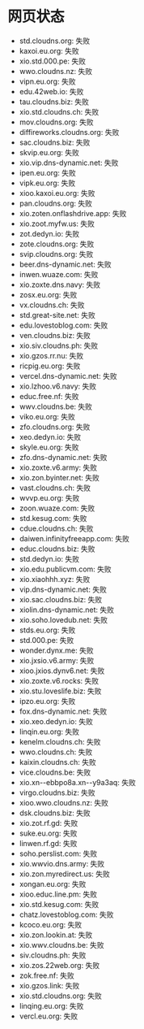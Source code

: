 # 网页状态
- std.cloudns.org: 失败
- kaxoi.eu.org: 失败
- xio.std.000.pe: 失败
- wwo.cloudns.nz: 失败
- vipn.eu.org: 失败
- edu.42web.io: 失败
- tau.cloudns.biz: 失败
- xio.std.cloudns.ch: 失败
- mov.cloudns.org: 失败
- diffireworks.cloudns.org: 失败
- sac.cloudns.biz: 失败
- skvip.eu.org: 失败
- xio.vip.dns-dynamic.net: 失败
- ipen.eu.org: 失败
- vipk.eu.org: 失败
- xioo.kaxoi.eu.org: 失败
- pan.cloudns.org: 失败
- xio.zoten.onflashdrive.app: 失败
- xio.zoot.myfw.us: 失败
- zot.dedyn.io: 失败
- zote.cloudns.org: 失败
- svip.cloudns.org: 失败
- beer.dns-dynamic.net: 失败
- inwen.wuaze.com: 失败
- xio.zoxte.dns.navy: 失败
- zosx.eu.org: 失败
- vx.cloudns.ch: 失败
- std.great-site.net: 失败
- edu.lovestoblog.com: 失败
- ven.cloudns.biz: 失败
- xio.siv.cloudns.ph: 失败
- xio.gzos.rr.nu: 失败
- ricpig.eu.org: 失败
- vercel.dns-dynamic.net: 失败
- xio.lzhoo.v6.navy: 失败
- educ.free.nf: 失败
- wwv.cloudns.be: 失败
- viko.eu.org: 失败
- zfo.cloudns.org: 失败
- xeo.dedyn.io: 失败
- skyle.eu.org: 失败
- zfo.dns-dynamic.net: 失败
- xio.zoxte.v6.army: 失败
- xio.zon.byinter.net: 失败
- vast.cloudns.ch: 失败
- wvvp.eu.org: 失败
- zoon.wuaze.com: 失败
- std.kesug.com: 失败
- cdue.cloudns.ch: 失败
- daiwen.infinityfreeapp.com: 失败
- educ.cloudns.biz: 失败
- std.dedyn.io: 失败
- xio.edu.publicvm.com: 失败
- xio.xiaohhh.xyz: 失败
- vip.dns-dynamic.net: 失败
- xio.sac.cloudns.biz: 失败
- xiolin.dns-dynamic.net: 失败
- xio.soho.lovedub.net: 失败
- stds.eu.org: 失败
- std.000.pe: 失败
- wonder.dynx.me: 失败
- xio.jxsio.v6.army: 失败
- xioo.jxios.dynv6.net: 失败
- xio.zoxte.v6.rocks: 失败
- xio.stu.loveslife.biz: 失败
- ipzo.eu.org: 失败
- fox.dns-dynamic.net: 失败
- xio.xeo.dedyn.io: 失败
- linqin.eu.org: 失败
- kenelm.cloudns.ch: 失败
- wwo.cloudns.ch: 失败
- kaixin.cloudns.ch: 失败
- vice.cloudns.be: 失败
- xio.xn--ebbpo8a.xn--y9a3aq: 失败
- virgo.cloudns.biz: 失败
- xioo.wwo.cloudns.nz: 失败
- dsk.cloudns.biz: 失败
- xio.zot.rf.gd: 失败
- suke.eu.org: 失败
- linwen.rf.gd: 失败
- soho.perslist.com: 失败
- xio.wwvio.dns.army: 失败
- xio.zon.myredirect.us: 失败
- xongan.eu.org: 失败
- xioo.educ.line.pm: 失败
- xio.std.kesug.com: 失败
- chatz.lovestoblog.com: 失败
- kcoco.eu.org: 失败
- xio.zon.lookin.at: 失败
- xio.wwv.cloudns.be: 失败
- siv.cloudns.ph: 失败
- xio.zos.22web.org: 失败
- zok.free.nf: 失败
- xio.gzos.link: 失败
- xio.std.cloudns.org: 失败
- linqing.eu.org: 失败
- vercl.eu.org: 失败
